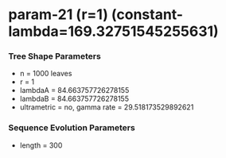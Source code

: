 # param-21 (r=1) (constant-lambda=169.32751545255631) #

### Tree Shape Parameters ###
* n           = 1000 leaves
* r           = 1
* lambdaA     = 84.663757726278155
* lambdaB     = 84.663757726278155
* ultrametric = no, gamma rate = 29.518173529892621

### Sequence Evolution Parameters ###
* length      = 300
